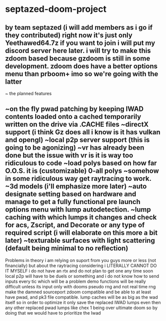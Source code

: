 # septazed-doom-project
by team septazed (i will add members as i go if they contributed)
right now it's just only Yeethawed64.7z if you want to join i will put my discord server here later.
i will try to make this zdoom based because gzdoom is still in some development.
zdoom does have a better options menu than prboom+ imo so we're going with the latter
--------------------------------------------------
~ the planned features

~on the fly pwad patching by keeping IWAD contents loaded onto a cached temporarily written on the drive via .CACHE files 
~directX support (i think Gz does all i know is it has vulkan and opengl)
~local p2p server support (this is going to be agonizing)
~vr has already been done but the issue with vr is it is way too ridiculous to code
~load polys based on how far O.O.S. it is (customizable) 0-all polys
~somehow in some ridiculous way get raytracing to work.
~3d models (i'll emphasize more later)
~auto designate setting based on hardware and manage to get a fully functional pre launch options menu with lump autodetection.
~lump caching with which lumps it changes and check for acs, Zscript, and Decorate or any type of required script (i will elaborate on this more a bit later)
~texturable surfaces with light scattering (default being minimal to no reflection)
---------------------------------------------------
Problems in theory
i am relying on suport from you guys more or less (not financially) but about the raytracing considering i LITERALLY CANNOT DO IT MYSELF i do not have an rtx and do not plan to get one any time soon
local p2p will have to be duels or something and i do not know how to send inputs every tic which will be a problem
demo functions will be really difficult unless its input only with dooms pseudo rng and not real time rng
make the damned sourceport zdoom compatible and be able to at least have pwad, and pk3 file compatible.
lump caches will be as big as the wad itself so in order to optimize it only save the replaced IWAD lumps even then any other replaced pwad lumps like chex 1 being over ultimate doom so by doing that we would have to prioritize the Iwad 
